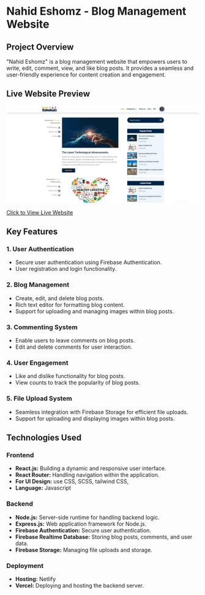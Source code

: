 # Nahid Eshomz - Blog Management Website

## Project Overview

"Nahid Eshomz" is a blog management website that empowers users to write, edit, comment, view, and like blog posts. It provides a seamless and user-friendly experience for content creation and engagement.

## Live Website Preview

[![Project Screenshot](https://github.com/Nahid4306053/nahid-eshomazv2-client/blob/main/public/full_web_preview.jpg)](https://eshomaz.netlify.app/)

[Click to View Live Website](https://eshomaz.netlify.app/)

## Key Features

### 1. User Authentication

- Secure user authentication using Firebase Authentication.
- User registration and login functionality.

### 2. Blog Management

- Create, edit, and delete blog posts.
- Rich text editor for formatting blog content.
- Support for uploading and managing images within blog posts.

### 3. Commenting System

- Enable users to leave comments on blog posts.
- Edit and delete comments for user interaction.

### 4. User Engagement

- Like and dislike functionality for blog posts.
- View counts to track the popularity of blog posts.

### 5. File Upload System

- Seamless integration with Firebase Storage for efficient file uploads.
- Support for uploading and displaying images within blog posts.

## Technologies Used

### Frontend

- **React.js:** Building a dynamic and responsive user interface.
- **React Router:** Handling navigation within the application.
- **For UI Design:** use CSS, SCSS, tailwind CSS,
- **Language:** Javascript

### Backend

- **Node.js:** Server-side runtime for handling backend logic.
- **Express.js:** Web application framework for Node.js.
- **Firebase Authentication:** Secure user authentication.
- **Firebase Realtime Database:** Storing blog posts, comments, and user data.
- **Firebase Storage:** Managing file uploads and storage.

### Deployment

- **Hosting:** Netlify
- **Vercel:** Deploying and hosting the backend server.

